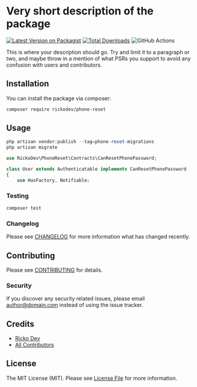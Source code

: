 # Very short description of the package

[![Latest Version on Packagist](https://img.shields.io/packagist/v/rickodev/phone-reset.svg?style=flat-square)](https://packagist.org/packages/rickodev/phone-reset)
[![Total Downloads](https://img.shields.io/packagist/dt/rickodev/phone-reset.svg?style=flat-square)](https://packagist.org/packages/rickodev/phone-reset)
![GitHub Actions](https://github.com/rickodev/phone-reset/actions/workflows/main.yml/badge.svg)

This is where your description should go. Try and limit it to a paragraph or two, and maybe throw in a mention of what PSRs you support to avoid any confusion with users and contributors.

## Installation

You can install the package via composer:

```bash
composer require rickodev/phone-reset
```

## Usage

```php
php artisan vendor:publish --tag=phone-reset-migrations
php artisan migrate
```


```php
use RickoDev\PhoneReset\Contracts\CanResetPhonePassword;

class User extends Authenticatable implements CanResetPhonePassword
{
    use HasFactory, Notifiable;

```

### Testing

```bash
composer test
```

### Changelog

Please see [CHANGELOG](CHANGELOG.md) for more information what has changed recently.

## Contributing

Please see [CONTRIBUTING](CONTRIBUTING.md) for details.

### Security

If you discover any security related issues, please email author@domain.com instead of using the issue tracker.

## Credits

-   [Ricko Dev](https://github.com/rickodev)
-   [All Contributors](../../contributors)

## License

The MIT License (MIT). Please see [License File](LICENSE.md) for more information.


